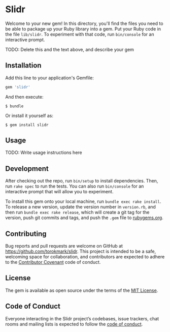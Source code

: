 # Slidr

Welcome to your new gem! In this directory, you'll find the files you need to be able to package up your Ruby library into a gem. Put your Ruby code in the file `lib/slidr`. To experiment with that code, run `bin/console` for an interactive prompt.

TODO: Delete this and the text above, and describe your gem

## Installation

Add this line to your application's Gemfile:

```ruby
gem 'slidr'
```

And then execute:

    $ bundle

Or install it yourself as:

    $ gem install slidr

## Usage

TODO: Write usage instructions here

## Development

After checking out the repo, run `bin/setup` to install dependencies. Then, run `rake spec` to run the tests. You can also run `bin/console` for an interactive prompt that will allow you to experiment.

To install this gem onto your local machine, run `bundle exec rake install`. To release a new version, update the version number in `version.rb`, and then run `bundle exec rake release`, which will create a git tag for the version, push git commits and tags, and push the `.gem` file to [rubygems.org](https://rubygems.org).

## Contributing

Bug reports and pull requests are welcome on GitHub at https://github.com/torokmark/slidr. This project is intended to be a safe, welcoming space for collaboration, and contributors are expected to adhere to the [Contributor Covenant](http://contributor-covenant.org) code of conduct.

## License

The gem is available as open source under the terms of the [MIT License](https://opensource.org/licenses/MIT).

## Code of Conduct

Everyone interacting in the Slidr project’s codebases, issue trackers, chat rooms and mailing lists is expected to follow the [code of conduct](https://github.com/torokmark/slidr/blob/master/CODE_OF_CONDUCT.md).

